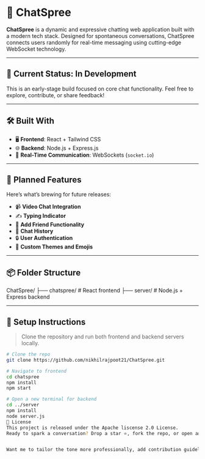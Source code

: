 # 💬 ChatSpree

**ChatSpree** is a dynamic and expressive chatting web application built with a modern tech stack. Designed for spontaneous conversations, ChatSpree connects users randomly for real-time messaging using cutting-edge WebSocket technology.

---

## 🚧 Current Status: In Development

This is an early-stage build focused on core chat functionality. Feel free to explore, contribute, or share feedback!

---

## 🛠️ Built With

- 🖥️ **Frontend**: React + Tailwind CSS
- 🌐 **Backend**: Node.js + Express.js
- 🔌 **Real-Time Communication**: WebSockets (`socket.io`)

---

## 🚀 Planned Features

Here’s what’s brewing for future releases:

- 📹 **Video Chat Integration**
- ✍️ **Typing Indicator**
- 🤝 **Add Friend Functionality**
- 📂 **Chat History**
- 🔒 **User Authentication**
- 🎨 **Custom Themes and Emojis**

---

## 📦 Folder Structure

ChatSpree/ ├── chatspree/ # React frontend ├── server/ # Node.js + Express backend


---

## 🔧 Setup Instructions

> Clone the repository and run both frontend and backend servers locally.

```bash
# Clone the repo
git clone https://github.com/nikhilrajpoot21/ChatSpree.git

# Navigate to frontend
cd chatspree
npm install
npm start

# Open a new terminal for backend
cd ../server
npm install
node server.js
📄 License
This project is released under the Apache liscense 2.0 License.
Ready to spark a conversation? Drop a star ⭐, fork the repo, or open an issue—let’s build ChatSpree into something brilliant!


Want me to tailor the tone more professionally, add contribution guidelines, or format this for your portfolio page? Just say the word, I’ll help you finesse it. 🔥💻✨
